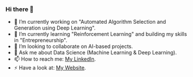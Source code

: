 ### Hi there 👋
- 🔭 I’m currently working on "Automated Algorithm Selection and Generation using Deep Learning".
- 🌱 I’m currently learning "Reinforcement Learning" and building my skills in "Entrepreneurship".
- 👯 I’m looking to collaborate on AI-based projects.
- 💬 Ask me about Data Science (Machine Learning & Deep Learning).
- 📫 How to reach me: [My LinkedIn](https://www.linkedin.com/in/mohamadalissa/).
- ⚡ Have a look at: [My Website](https://mohamadalissa.github.io/).

<!--
**MohamadALissa/MohamadALissa** is a ✨ _special_ ✨ repository because its `README.md` (this file) appears on your GitHub profile.

Here are some ideas to get you started:

- 🔭 I’m currently working on "Algorithm Selection Automation using Deep Learning"
- 🌱 I’m currently learning "Reinforcement Learning" and building my skills in "Entrepreneurship"
- 👯 I’m looking to collaborate on AI-based projects
- 🤔 I’m looking for help with ...
- 💬 Ask me about ...
- 📫 How to reach me: ...
- 😄 Pronouns: ...
- ⚡ Fun fact: ...
-->
